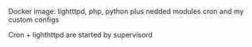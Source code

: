 Docker image: lightttpd, php, python plus nedded modules cron and my custom configs

Cron + lighthttpd are started by supervisord

 
